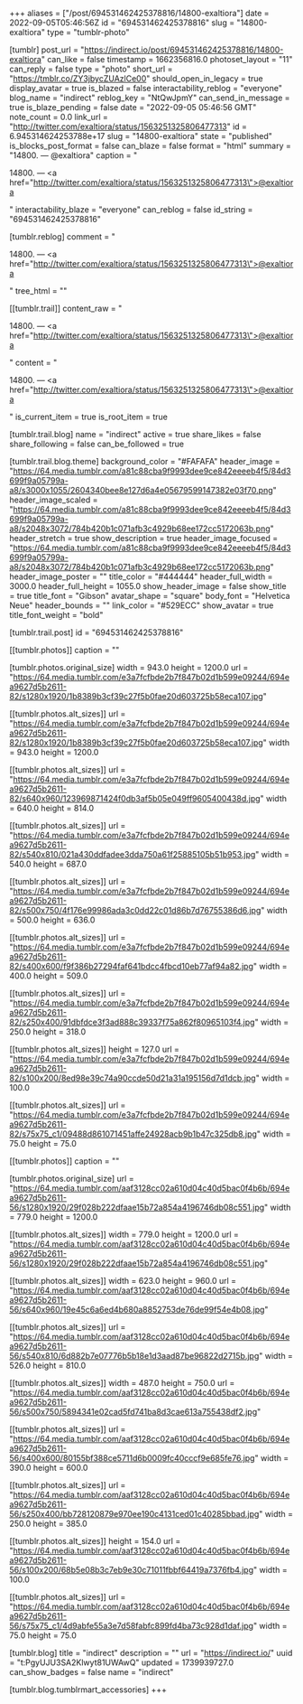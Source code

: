 +++
aliases = ["/post/694531462425378816/14800-exaltiora"]
date = 2022-09-05T05:46:56Z
id = "694531462425378816"
slug = "14800-exaltiora"
type = "tumblr-photo"

[tumblr]
post_url = "https://indirect.io/post/694531462425378816/14800-exaltiora"
can_like = false
timestamp = 1662356816.0
photoset_layout = "11"
can_reply = false
type = "photo"
short_url = "https://tmblr.co/ZY3jbycZUAzlCe00"
should_open_in_legacy = true
display_avatar = true
is_blazed = false
interactability_reblog = "everyone"
blog_name = "indirect"
reblog_key = "NtQwJpmY"
can_send_in_message = true
is_blaze_pending = false
date = "2022-09-05 05:46:56 GMT"
note_count = 0.0
link_url = "http://twitter.com/exaltiora/status/1563251325806477313"
id = 6.945314624253788e+17
slug = "14800-exaltiora"
state = "published"
is_blocks_post_format = false
can_blaze = false
format = "html"
summary = "14800. — @exaltiora"
caption = "<p>14800. — <a href=\"http://twitter.com/exaltiora/status/1563251325806477313\">@exaltiora</a></p>"
interactability_blaze = "everyone"
can_reblog = false
id_string = "694531462425378816"

[tumblr.reblog]
comment = "<p>14800. — <a href=\"http://twitter.com/exaltiora/status/1563251325806477313\">@exaltiora</a></p>"
tree_html = ""

[[tumblr.trail]]
content_raw = "<p>14800. — <a href=\"http://twitter.com/exaltiora/status/1563251325806477313\">@exaltiora</a></p>"
content = "<p>14800. &mdash; <a href=\"http://twitter.com/exaltiora/status/1563251325806477313\">@exaltiora</a></p>"
is_current_item = true
is_root_item = true

[tumblr.trail.blog]
name = "indirect"
active = true
share_likes = false
share_following = false
can_be_followed = true

[tumblr.trail.blog.theme]
background_color = "#FAFAFA"
header_image = "https://64.media.tumblr.com/a81c88cba9f9993dee9ce842eeeeb4f5/84d3699f9a05799a-a8/s3000x1055/2604340bee8e127d6a4e05679599147382e03f70.png"
header_image_scaled = "https://64.media.tumblr.com/a81c88cba9f9993dee9ce842eeeeb4f5/84d3699f9a05799a-a8/s2048x3072/784b420b1c071afb3c4929b68ee172cc5172063b.png"
header_stretch = true
show_description = true
header_image_focused = "https://64.media.tumblr.com/a81c88cba9f9993dee9ce842eeeeb4f5/84d3699f9a05799a-a8/s2048x3072/784b420b1c071afb3c4929b68ee172cc5172063b.png"
header_image_poster = ""
title_color = "#444444"
header_full_width = 3000.0
header_full_height = 1055.0
show_header_image = false
show_title = true
title_font = "Gibson"
avatar_shape = "square"
body_font = "Helvetica Neue"
header_bounds = ""
link_color = "#529ECC"
show_avatar = true
title_font_weight = "bold"

[tumblr.trail.post]
id = "694531462425378816"

[[tumblr.photos]]
caption = ""

[tumblr.photos.original_size]
width = 943.0
height = 1200.0
url = "https://64.media.tumblr.com/e3a7fcfbde2b7f847b02d1b599e09244/694ea9627d5b2611-82/s1280x1920/1b8389b3cf39c27f5b0fae20d603725b58eca107.jpg"

[[tumblr.photos.alt_sizes]]
url = "https://64.media.tumblr.com/e3a7fcfbde2b7f847b02d1b599e09244/694ea9627d5b2611-82/s1280x1920/1b8389b3cf39c27f5b0fae20d603725b58eca107.jpg"
width = 943.0
height = 1200.0

[[tumblr.photos.alt_sizes]]
url = "https://64.media.tumblr.com/e3a7fcfbde2b7f847b02d1b599e09244/694ea9627d5b2611-82/s640x960/123969871424f0db3af5b05e049ff9605400438d.jpg"
width = 640.0
height = 814.0

[[tumblr.photos.alt_sizes]]
url = "https://64.media.tumblr.com/e3a7fcfbde2b7f847b02d1b599e09244/694ea9627d5b2611-82/s540x810/021a430ddfadee3dda750a61f25885105b51b953.jpg"
width = 540.0
height = 687.0

[[tumblr.photos.alt_sizes]]
url = "https://64.media.tumblr.com/e3a7fcfbde2b7f847b02d1b599e09244/694ea9627d5b2611-82/s500x750/4f176e99986ada3c0dd22c01d86b7d76755386d6.jpg"
width = 500.0
height = 636.0

[[tumblr.photos.alt_sizes]]
url = "https://64.media.tumblr.com/e3a7fcfbde2b7f847b02d1b599e09244/694ea9627d5b2611-82/s400x600/f9f386b27294faf641bdcc4fbcd10eb77af94a82.jpg"
width = 400.0
height = 509.0

[[tumblr.photos.alt_sizes]]
url = "https://64.media.tumblr.com/e3a7fcfbde2b7f847b02d1b599e09244/694ea9627d5b2611-82/s250x400/91dbfdce3f3ad888c39337f75a862f80965103f4.jpg"
width = 250.0
height = 318.0

[[tumblr.photos.alt_sizes]]
height = 127.0
url = "https://64.media.tumblr.com/e3a7fcfbde2b7f847b02d1b599e09244/694ea9627d5b2611-82/s100x200/8ed98e39c74a90ccde50d21a31a195156d7d1dcb.jpg"
width = 100.0

[[tumblr.photos.alt_sizes]]
url = "https://64.media.tumblr.com/e3a7fcfbde2b7f847b02d1b599e09244/694ea9627d5b2611-82/s75x75_c1/09488d861071451affe24928acb9b1b47c325db8.jpg"
width = 75.0
height = 75.0

[[tumblr.photos]]
caption = ""

[tumblr.photos.original_size]
url = "https://64.media.tumblr.com/aaf3128cc02a610d04c40d5bac0f4b6b/694ea9627d5b2611-56/s1280x1920/29f028b222dfaae15b72a854a4196746db08c551.jpg"
width = 779.0
height = 1200.0

[[tumblr.photos.alt_sizes]]
width = 779.0
height = 1200.0
url = "https://64.media.tumblr.com/aaf3128cc02a610d04c40d5bac0f4b6b/694ea9627d5b2611-56/s1280x1920/29f028b222dfaae15b72a854a4196746db08c551.jpg"

[[tumblr.photos.alt_sizes]]
width = 623.0
height = 960.0
url = "https://64.media.tumblr.com/aaf3128cc02a610d04c40d5bac0f4b6b/694ea9627d5b2611-56/s640x960/19e45c6a6ed4b680a8852753de76de99f54e4b08.jpg"

[[tumblr.photos.alt_sizes]]
url = "https://64.media.tumblr.com/aaf3128cc02a610d04c40d5bac0f4b6b/694ea9627d5b2611-56/s540x810/6d882b7e07776b5b18e1d3aad87be96822d2715b.jpg"
width = 526.0
height = 810.0

[[tumblr.photos.alt_sizes]]
width = 487.0
height = 750.0
url = "https://64.media.tumblr.com/aaf3128cc02a610d04c40d5bac0f4b6b/694ea9627d5b2611-56/s500x750/5894341e02cad5fd741ba8d3cae613a755438df2.jpg"

[[tumblr.photos.alt_sizes]]
url = "https://64.media.tumblr.com/aaf3128cc02a610d04c40d5bac0f4b6b/694ea9627d5b2611-56/s400x600/80155bf388ce5711d6b0009fc40cccf9e685fe76.jpg"
width = 390.0
height = 600.0

[[tumblr.photos.alt_sizes]]
url = "https://64.media.tumblr.com/aaf3128cc02a610d04c40d5bac0f4b6b/694ea9627d5b2611-56/s250x400/bb728120879e970ee190c4131ced01c40285bbad.jpg"
width = 250.0
height = 385.0

[[tumblr.photos.alt_sizes]]
height = 154.0
url = "https://64.media.tumblr.com/aaf3128cc02a610d04c40d5bac0f4b6b/694ea9627d5b2611-56/s100x200/68b5e08b3c7eb9e30c71011fbbf64419a7376fb4.jpg"
width = 100.0

[[tumblr.photos.alt_sizes]]
url = "https://64.media.tumblr.com/aaf3128cc02a610d04c40d5bac0f4b6b/694ea9627d5b2611-56/s75x75_c1/4d9abfe55a3e7d58fabfc899fd4ba73c928d1daf.jpg"
width = 75.0
height = 75.0

[tumblr.blog]
title = "indirect"
description = ""
url = "https://indirect.io/"
uuid = "t:PgyUJU3SA2Klwyt81UWAwQ"
updated = 1739939727.0
can_show_badges = false
name = "indirect"

[tumblr.blog.tumblrmart_accessories]
+++
